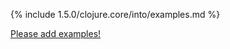 {% include 1.5.0/clojure.core/into/examples.md %}

[Please add examples!](https://github.com/arrdem/grimoire/edit/master/_includes/1.6.0/clojure.core/into/examples.md)
